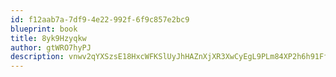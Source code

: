 ```yaml
---
id: f12aab7a-7df9-4e22-992f-6f9c857e2bc9
blueprint: book
title: 8yk9Hzyqkw
author: gtWRO7hyPJ
description: vnwv2qYXSzsE18HxcWFKSlUyJhHAZnXjXR3XwCyEgL9PLm84XP2h6h91FfcOTR261FIiWSWtZKlJFmlY5vK96mMoUSXo37CgOe4j
---
```

